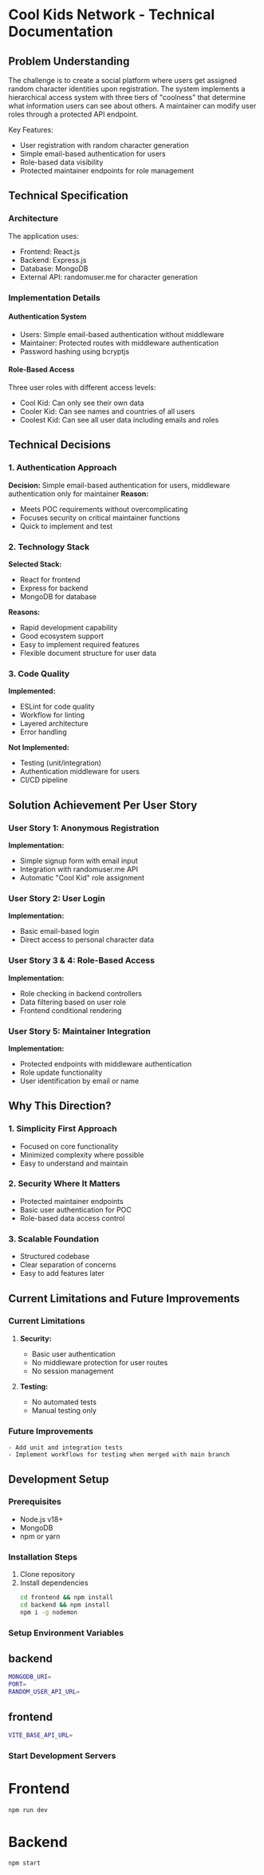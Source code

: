 # Cool Kids Network - Technical Documentation

## Problem Understanding
The challenge is to create a social platform where users get assigned random character identities upon registration. The system implements a hierarchical access system with three tiers of "coolness" that determine what information users can see about others. A maintainer can modify user roles through a protected API endpoint.

Key Features:
- User registration with random character generation
- Simple email-based authentication for users
- Role-based data visibility
- Protected maintainer endpoints for role management

## Technical Specification

### Architecture
The application uses:
- Frontend: React.js
- Backend: Express.js
- Database: MongoDB
- External API: randomuser.me for character generation

### Implementation Details

#### Authentication System
- Users: Simple email-based authentication without middleware
- Maintainer: Protected routes with middleware authentication
- Password hashing using bcryptjs

#### Role-Based Access
Three user roles with different access levels:
- Cool Kid: Can only see their own data
- Cooler Kid: Can see names and countries of all users
- Coolest Kid: Can see all user data including emails and roles

## Technical Decisions

### 1. Authentication Approach
**Decision:** Simple email-based authentication for users, middleware authentication only for maintainer
**Reason:** 
- Meets POC requirements without overcomplicating
- Focuses security on critical maintainer functions
- Quick to implement and test

### 2. Technology Stack
**Selected Stack:**
- React for frontend
- Express for backend
- MongoDB for database

**Reasons:**
- Rapid development capability
- Good ecosystem support
- Easy to implement required features
- Flexible document structure for user data

### 3. Code Quality
**Implemented:**
- ESLint for code quality
- Workflow for linting
- Layered architecture
- Error handling

**Not Implemented:**
- Testing (unit/integration)
- Authentication middleware for users
- CI/CD pipeline

## Solution Achievement Per User Story

### User Story 1: Anonymous Registration
**Implementation:**
- Simple signup form with email input
- Integration with randomuser.me API
- Automatic "Cool Kid" role assignment

### User Story 2: User Login
**Implementation:**
- Basic email-based login
- Direct access to personal character data

### User Story 3 & 4: Role-Based Access
**Implementation:**
- Role checking in backend controllers
- Data filtering based on user role
- Frontend conditional rendering

### User Story 5: Maintainer Integration
**Implementation:**
- Protected endpoints with middleware authentication
- Role update functionality
- User identification by email or name

## Why This Direction?

### 1. Simplicity First Approach
- Focused on core functionality
- Minimized complexity where possible
- Easy to understand and maintain

### 2. Security Where It Matters
- Protected maintainer endpoints
- Basic user authentication for POC
- Role-based data access control

### 3. Scalable Foundation
- Structured codebase
- Clear separation of concerns
- Easy to add features later

## Current Limitations and Future Improvements

### Current Limitations
1. **Security:**
   - Basic user authentication
   - No middleware protection for user routes
   - No session management

2. **Testing:**
   - No automated tests
   - Manual testing only
   
### Future Improvements
    - Add unit and integration tests
    - Implement workflows for testing when merged with main branch

## Development Setup

### Prerequisites
- Node.js v18+
- MongoDB
- npm or yarn

### Installation Steps
1. Clone repository
2. Install dependencies
   ```bash
   cd frontend && npm install
   cd backend && npm install
   npm i -g nodemon
   ```

### Setup Environment Variables
## backend
```bash
MONGODB_URI=
PORT=
RANDOM_USER_API_URL=
```
## frontend
```bash
VITE_BASE_API_URL=
```

### Start Development Servers
# Frontend
```bash
npm run dev
```
# Backend
```bash
npm start
```